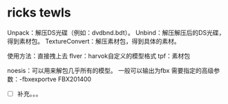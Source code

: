 # ricks tewls

Unpack：解压DS光碟（例如：dvdbnd.bdt）。
Unbind：解压解压后的DS光碟，得到素材包。
TextureConvert：解压素材包，得到具体的素材。

使用方法：直接拽上去
flver：harvok自定义的模型格式
tpf：素材包

noesis：可以用来解包几乎所有的模型。
一般可以输出为fbx
需要指定的高级参数：-fbxexportve  FBX201400

- [ ] 补充。。。